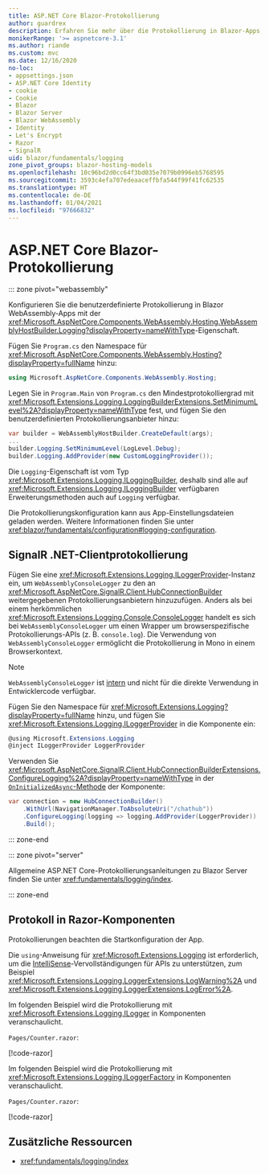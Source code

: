 ```yaml
---
title: ASP.NET Core Blazor-Protokollierung
author: guardrex
description: Erfahren Sie mehr über die Protokollierung in Blazor-Apps, einschließlich der Konfiguration auf Protokollebene und des Schreibens von Protokollmeldungen von Razor-Komponenten.
monikerRange: '>= aspnetcore-3.1'
ms.author: riande
ms.custom: mvc
ms.date: 12/16/2020
no-loc:
- appsettings.json
- ASP.NET Core Identity
- cookie
- Cookie
- Blazor
- Blazor Server
- Blazor WebAssembly
- Identity
- Let's Encrypt
- Razor
- SignalR
uid: blazor/fundamentals/logging
zone_pivot_groups: blazor-hosting-models
ms.openlocfilehash: 10c96bd2d0cc64f3bd035e7079b0996eb5768595
ms.sourcegitcommit: 3593c4efa707edeaaceffbfa544f99f41fc62535
ms.translationtype: HT
ms.contentlocale: de-DE
ms.lasthandoff: 01/04/2021
ms.locfileid: "97666832"
---
```

# <a name="aspnet-core-no-locblazor-logging"></a>ASP.NET Core Blazor-Protokollierung

::: zone pivot="webassembly"

Konfigurieren Sie die benutzerdefinierte Protokollierung in Blazor WebAssembly-Apps mit der <xref:Microsoft.AspNetCore.Components.WebAssembly.Hosting.WebAssemblyHostBuilder.Logging?displayProperty=nameWithType>-Eigenschaft.

Fügen Sie `Program.cs` den Namespace für <xref:Microsoft.AspNetCore.Components.WebAssembly.Hosting?displayProperty=fullName> hinzu:

```csharp
using Microsoft.AspNetCore.Components.WebAssembly.Hosting;
```

Legen Sie in `Program.Main` von `Program.cs` den Mindestprotokolliergrad mit <xref:Microsoft.Extensions.Logging.LoggingBuilderExtensions.SetMinimumLevel%2A?displayProperty=nameWithType> fest, und fügen Sie den benutzerdefinierten Protokollierungsanbieter hinzu:

```csharp
var builder = WebAssemblyHostBuilder.CreateDefault(args);
...
builder.Logging.SetMinimumLevel(LogLevel.Debug);
builder.Logging.AddProvider(new CustomLoggingProvider());
```

Die `Logging`-Eigenschaft ist vom Typ <xref:Microsoft.Extensions.Logging.ILoggingBuilder>, deshalb sind alle auf <xref:Microsoft.Extensions.Logging.ILoggingBuilder> verfügbaren Erweiterungsmethoden auch auf `Logging` verfügbar.

Die Protokollierungskonfiguration kann aus App-Einstellungsdateien geladen werden. Weitere Informationen finden Sie unter <xref:blazor/fundamentals/configuration#logging-configuration>.

## <a name="no-locsignalr-net-client-logging"></a>SignalR .NET-Clientprotokollierung

Fügen Sie eine <xref:Microsoft.Extensions.Logging.ILoggerProvider>-Instanz ein, um `WebAssemblyConsoleLogger` zu den an <xref:Microsoft.AspNetCore.SignalR.Client.HubConnectionBuilder> weitergegebenen Protokollierungsanbietern hinzuzufügen. Anders als bei einem herkömmlichen <xref:Microsoft.Extensions.Logging.Console.ConsoleLogger> handelt es sich bei `WebAssemblyConsoleLogger` um einen Wrapper um browserspezifische Protokollierungs-APIs (z. B. `console.log`). Die Verwendung von `WebAssemblyConsoleLogger` ermöglicht die Protokollierung in Mono in einem Browserkontext.

> [!NOTE]
> `WebAssemblyConsoleLogger` ist [intern](/dotnet/csharp/language-reference/keywords/internal) und nicht für die direkte Verwendung in Entwicklercode verfügbar.

Fügen Sie den Namespace für <xref:Microsoft.Extensions.Logging?displayProperty=fullName> hinzu, und fügen Sie <xref:Microsoft.Extensions.Logging.ILoggerProvider> in die Komponente ein:

```csharp
@using Microsoft.Extensions.Logging
@inject ILoggerProvider LoggerProvider
```

Verwenden Sie <xref:Microsoft.AspNetCore.SignalR.Client.HubConnectionBuilderExtensions.ConfigureLogging%2A?displayProperty=nameWithType> in der [`OnInitializedAsync`-Methode](xref:blazor/components/lifecycle#component-initialization-methods) der Komponente:

```csharp
var connection = new HubConnectionBuilder()
    .WithUrl(NavigationManager.ToAbsoluteUri("/chathub"))
    .ConfigureLogging(logging => logging.AddProvider(LoggerProvider))
    .Build();
```

::: zone-end

::: zone pivot="server"

Allgemeine ASP.NET Core-Protokollierungsanleitungen zu Blazor Server finden Sie unter <xref:fundamentals/logging/index>.

::: zone-end

## <a name="log-in-no-locrazor-components"></a>Protokoll in Razor-Komponenten

Protokollierungen beachten die Startkonfiguration der App.

Die `using`-Anweisung für <xref:Microsoft.Extensions.Logging> ist erforderlich, um die [IntelliSense](/visualstudio/ide/using-intellisense)-Vervollständigungen für APIs zu unterstützen, zum Beispiel <xref:Microsoft.Extensions.Logging.LoggerExtensions.LogWarning%2A> und <xref:Microsoft.Extensions.Logging.LoggerExtensions.LogError%2A>.

Im folgenden Beispiel wird die Protokollierung mit <xref:Microsoft.Extensions.Logging.ILogger> in Komponenten veranschaulicht.

`Pages/Counter.razor`:

[!code-razor[](logging/samples_snapshot/Counter1.razor?highlight=3,16)]

Im folgenden Beispiel wird die Protokollierung mit <xref:Microsoft.Extensions.Logging.ILoggerFactory> in Komponenten veranschaulicht.

`Pages/Counter.razor`:

[!code-razor[](logging/samples_snapshot/Counter2.razor?highlight=3,16-17)]

## <a name="additional-resources"></a>Zusätzliche Ressourcen

* <xref:fundamentals/logging/index>
